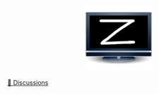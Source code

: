 
<p align="center">
      <a href="">
        <img src="https://raw.githubusercontent.com/Nexterr-origin/simpleTV-images/master/logo_f2z.png" 
            title="simpleTV домашняя страница" alt="simpleTV homepage" width="150"/>
      </a>
</p>

[💬 Discussions](https://github.com/Nexterr-origin/Nexterr-origin/discussions "My Discussions")
